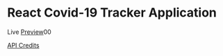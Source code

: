 # React Covid-19 Tracker Application

Live [Preview](https://covid19-tracker-mr62.web.app/)00

[API Credits](https://covid19.mathdro.id/api/)
